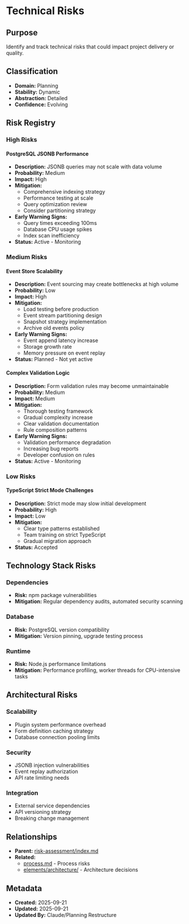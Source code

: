 # Technical Risks

## Purpose
Identify and track technical risks that could impact project delivery or quality.

## Classification
- **Domain:** Planning
- **Stability:** Dynamic
- **Abstraction:** Detailed
- **Confidence:** Evolving

## Risk Registry

### High Risks

#### PostgreSQL JSONB Performance
- **Description:** JSONB queries may not scale with data volume
- **Probability:** Medium
- **Impact:** High
- **Mitigation:**
  - Comprehensive indexing strategy
  - Performance testing at scale
  - Query optimization review
  - Consider partitioning strategy
- **Early Warning Signs:**
  - Query times exceeding 100ms
  - Database CPU usage spikes
  - Index scan inefficiency
- **Status:** Active - Monitoring

### Medium Risks

#### Event Store Scalability
- **Description:** Event sourcing may create bottlenecks at high volume
- **Probability:** Low
- **Impact:** High
- **Mitigation:**
  - Load testing before production
  - Event stream partitioning design
  - Snapshot strategy implementation
  - Archive old events policy
- **Early Warning Signs:**
  - Event append latency increase
  - Storage growth rate
  - Memory pressure on event replay
- **Status:** Planned - Not yet active

#### Complex Validation Logic
- **Description:** Form validation rules may become unmaintainable
- **Probability:** Medium
- **Impact:** Medium
- **Mitigation:**
  - Thorough testing framework
  - Gradual complexity increase
  - Clear validation documentation
  - Rule composition patterns
- **Early Warning Signs:**
  - Validation performance degradation
  - Increasing bug reports
  - Developer confusion on rules
- **Status:** Active - Monitoring

### Low Risks

#### TypeScript Strict Mode Challenges
- **Description:** Strict mode may slow initial development
- **Probability:** High
- **Impact:** Low
- **Mitigation:**
  - Clear type patterns established
  - Team training on strict TypeScript
  - Gradual migration approach
- **Status:** Accepted

## Technology Stack Risks

### Dependencies
- **Risk:** npm package vulnerabilities
- **Mitigation:** Regular dependency audits, automated security scanning

### Database
- **Risk:** PostgreSQL version compatibility
- **Mitigation:** Version pinning, upgrade testing process

### Runtime
- **Risk:** Node.js performance limitations
- **Mitigation:** Performance profiling, worker threads for CPU-intensive tasks

## Architectural Risks

### Scalability
- Plugin system performance overhead
- Form definition caching strategy
- Database connection pooling limits

### Security
- JSONB injection vulnerabilities
- Event replay authorization
- API rate limiting needs

### Integration
- External service dependencies
- API versioning strategy
- Breaking change management

## Relationships
- **Parent:** [risk-assessment/index.md](index.md)
- **Related:**
  - [process.md](process.md) - Process risks
  - [elements/architecture/](../../elements/architecture/) - Architecture decisions

## Metadata
- **Created:** 2025-09-21
- **Updated:** 2025-09-21
- **Updated By:** Claude/Planning Restructure